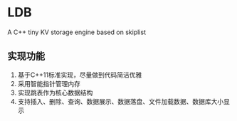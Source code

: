 # LDB
A C++ tiny KV storage engine based on skiplist

## 实现功能
1. 基于C++11标准实现，尽量做到代码简洁优雅
2. 采用智能指针管理内存
3. 实现跳表作为核心数据结构
4. 支持插入、删除、查询、数据展示、数据落盘、文件加载数据、数据库大小显示
